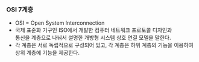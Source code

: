 
### OSI 7계층

- OSI = Open System Interconnection
- 국제 표준화 기구인 ISO에서 개발한 컴퓨터 네트워크 프로토콜 디자인과 <br/>
	통신을 계층으로 나눠서 설명한 개방형 시스템 상호 연결 모델을 말한다.
- 각 계층은 서로 독립적으로 구성되어 있고, 각 계층은 하위 계층의 기능을 이용하여 <br/>
	상위 계층에 기능을 제공한다.
	